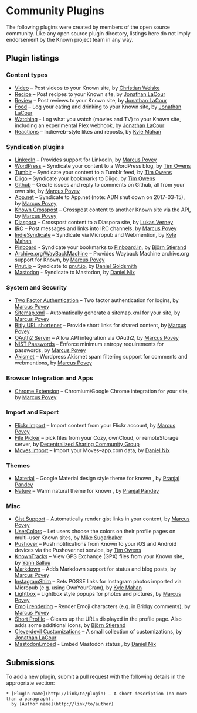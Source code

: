 # Community Plugins

The following plugins were created by members of the open source community. Like any open source plugin directory,
listings here do not imply endorsement by the Known project team in any way.

## Plugin listings


### Content types

* [Video](https://github.com/cweiske/withknownVideo) – Post videos to your Known site, by [Christian Weiske][]
* [Recipe](https://github.com/cleverdevil/Known-Recipes) – Post recipes to your Known site, by [Jonathan LaCour][]
* [Review](https://github.com/cleverdevil/Known-Reviews) – Post reviews to your Known site, by [Jonathan LaCour][]
* [Food](https://github.com/cleverdevil/Known-Food) – Log your eating and drinking to your Known site, by [Jonathan LaCour][]
* [Watching](https://github.com/cleverdevil/Known-Watching) - Log what you watch (movies and TV) to your Known site, including an experimental Plex webhook, by [Jonathan LaCour][]
* [Reactions](https://github.com/kylewm/KnownReactions) – Indieweb–style likes and reposts, by [Kyle Mahan][] 

### Syndication plugins

* [LinkedIn](https://github.com/mapkyca/KnownLinkedin) – Provides support for LinkedIn, 
    by [Marcus Povey][]
* [WordPress](https://github.com/timmmmyboy/WordPress) – Syndicate your content to a WordPress blog, by [Tim Owens][]
* [Tumblr](https://github.com/timmmmyboy/Tumblr) – Syndicate your content to a Tumblr feed, by [Tim Owens][]
* [Diigo](https://github.com/timmmmyboy/Diigo) – Syndicate your bookmarks to Diigo, by [Tim Owens][]
* [Github](https://github.com/mapkyca/KnownGithub) – Create issues and reply to comments on Github, all from your own site, 
    by [Marcus Povey][]
* [App.net](https://github.com/mapkyca/KnownAppNet) – Syndicate to App.net (note: ADN shut down on 2017-03-15), 
    by [Marcus Povey][]
* [Known Crosspost](https://github.com/mapkyca/KnownKnown) – Crosspost content to another Known site via the API, 
    by [Marcus Povey][]
* [Diaspora](https://github.com/Phyks/KnownDiaspora) – Crosspost content to a Diaspora site, by [Lukas Verney][]
* [IRC](https://github.com/mapkyca/KnownIRC) – Post messages and links into IRC channels, 
    by [Marcus Povey][]
* [IndieSyndicate](https://github.com/kylewm/KnownIndieSyndicate) – Syndicate via Micropub and Webmention, by [Kyle Mahan][]
* [Pinboard](https://github.com/egoexpress/known-pinboard) - Syndicate your bookmarks to [Pinboard.in](https://pinboard.in), by [Björn Stierand][]
* [Archive.org/WayBackMachine](https://github.com/mapkyca/KnownWaybackMachine) – Provides Wayback Machine archive.org support for Known, 
    by [Marcus Povey][]
* [Pnut.io](https://github.com/dg01d/KnownPnut) – Syndicate to [pnut.io](https://pnut.io/), 
    by [Daniel Goldsmith][] 
* [Mastodon](https://github.com/danito/KnownMastodon) - Syndicate to Mastodon, by [Daniel Nix][]

### System and Security

* [Two Factor Authentication](https://github.com/mapkyca/Known2FA) – Two factor authentication for logins, 
    by [Marcus Povey][]
* [Sitemap.xml](https://github.com/mapkyca/KnownSitemap) – Automatically generate a sitemap.xml for your site, 
    by [Marcus Povey][]
* [Bitly URL shortener](https://github.com/mapkyca/KnownBitlyShorten) – Provide short links for shared content, 
    by [Marcus Povey][]
* [OAuth2 Server](https://github.com/mapkyca/KnownOAuth2) – Allow API integration via OAuth2, 
    by [Marcus Povey][]
* [NIST Passwords](https://github.com/mapkyca/KnownNISTPasswords) – Enforce minimum entropy requirements for passwords, 
    by [Marcus Povey][]
* [Akismet](https://github.com/mapkyca/KnownAkismet) – Wordpress Akismet spam filtering support for comments and webmentions, 
    by [Marcus Povey][]


### Browser Integration and Apps

* [Chrome Extension](https://github.com/mapkyca/KnownChrome) – Chromium/Google Chrome integration for your site, 
    by [Marcus Povey][]

### Import and Export

* [Flickr Import](https://github.com/mapkyca/KnownFlickrImport) – Import content from your Flickr account, 
    by [Marcus Povey][]
* [File Picker](https://github.com/Decentralized–Sharing–Working–Group/idno–file–picker) – pick files from your
    Cozy, ownCloud, or remoteStorage server, by [Decentralized Sharing Community Group][decsharing]
* [Moves Import](https://github.com/danito/KnownImportMoves) – Import your Moves–app.com data, 
    by [Daniel Nix][]

### Themes

* [Material](https://github.com/physcocode/Material) – Google Material design style theme for known , by [Pranjal Pandey][]
* [Nature](https://github.com/physcocode/nature) – Warm natural theme for known , by [Pranjal Pandey][]


### Misc

* [Gist Support](https://github.com/mapkyca/IdnoGist) – Automatically render gist links in your content, 
    by [Marcus Povey][]
* [UserColors](https://github.com/misuba/UserColors) – Let users choose the colors on their profile pages on multi–user
    Known sites, by [Mike Sugarbaker][]
* [Pushover](https://github.com/timmmmyboy/Pushover) – Push notifications from Known to your iOS and Android devices via
   the Pushover.net service, by [Tim Owens][]
* [KnownTracks](https://github.com/klermor/KnownTracks) – View GPS Exchange (GPX) files from your Known site, by
   [Yann Sallou][]
* [Markdown](https://github.com/mapkyca/IdnoMarkdown) – Adds Markdown support for status and blog posts, 
   by [Marcus Povey][]
* [InstagramShim](https://github.com/kylewm/KnownInstagramShim) – Sets POSSE links for Instagram photos imported via Micropub (e.g. using OwnYourGram), by [Kyle Mahan][]
* [Lightbox](https://github.com/mapkyca/KnownLightbox) – Lightbox style popups for photos and pictures, 
    by [Marcus Povey][]
* [Emoji rendering](https://github.com/mapkyca/KnownEmoji) – Render Emoji characters (e.g. in Bridgy comments), 
    by [Marcus Povey][]
* [Short Profile](https://github.com/egoexpress/known-shortprofile) – Cleans up the URLs displayed in the profile page. Also adds some additional icons, by [Björn Stierand][]  
* [Cleverdevil Customizations](https://github.com/cleverdevil/CleverCustomize) – A small collection of customizations, by [Jonathan LaCour][]
* [MastodonEmbed](https://github.com/danito/KnownEmbedMastodon) - Embed Mastodon status , by [Daniel Nix][]

[Pranjal Pandey]: https://www.github.com/physcocode
[Daniel Nix]: https://nxd4n.nixekinder.be
[decsharing]: https://www.w3.org/community/decsharing/
[Jonathan LaCour]: https://cleverdevil.io
[Kyle Mahan]: https://kylewm.com
[Lukas Verney]: http://phyks.me/
[Marcus Povey]: https://www.marcus–povey.co.uk
[Mike Sugarbaker]: http://gibberish.com/
[Tim Owens]: http://timowens.io/
[Tyler Gillies]: http://tylergillies.club/
[Yann Sallou]: http://winds.fr/
[Tino Kremer]: https://tinokremer.nl/
[Björn Stierand]: https://bjoern.stierand.org/
[Christian Weiske]: https://cweiske.de/
[Daniel Goldsmith]: https://ascraeus.org/

## Submissions

To add a new plugin, submit a pull request with the following details in the appropriate section:

```
* [Plugin name](http://link/to/plugin) – A short description (no more than a paragraph), 
  by [Author name](http://link/to/author)
```
